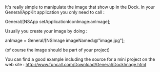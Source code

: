 It's really simple to manipulate the image that show up in the Dock.
In your General/AppKit application you only need to call :

General/[NSApp setApplicationIconImage:anImage];

Usually you create your image by doing :

anImage = General/[NSImage imageNamed:@"image.jpg"];

(of course the image should be part of your project)

You can find a good example including the source for a mini project on the web site :
http://www.funcall.com/Download/General/DockImage.html